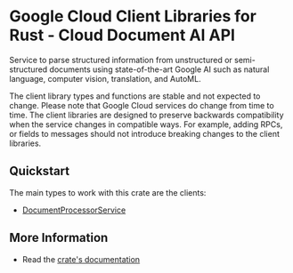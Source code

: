 # Google Cloud Client Libraries for Rust - Cloud Document AI API

<!-- Code generated by sidekick. DO NOT EDIT. -->


Service to parse structured information from unstructured or
semi-structured documents using state-of-the-art Google AI such as natural
language, computer vision, translation, and AutoML.

The client library types and functions are stable and not expected to change.
Please note that Google Cloud services do change from time to time. The client
libraries are designed to preserve backwards compatibility when the service
changes in compatible ways. For example, adding RPCs, or fields to messages
should not introduce breaking changes to the client libraries.

## Quickstart

The main types to work with this crate are the clients:

- [DocumentProcessorService]

## More Information

- Read the [crate's documentation](https://docs.rs/google-cloud-documentai-v1/latest/google-cloud-documentai-v1)

[DocumentProcessorService]: https://docs.rs/google-cloud-documentai-v1/latest/google_cloud_documentai_v1/client/struct.DocumentProcessorService.html
